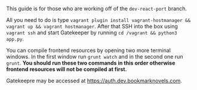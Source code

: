 <!-- TITLE: Developer Setup Guide -->
This guide is for those who are working off of the `dev-react-port` branch.

All you need to do is type `vagrant plugin install vagrant-hostmanager && vagrant up && vagrant hostmanager`. After that SSH into the box using `vagrant ssh` and start Gatekeeper by running `cd /vagrant && python3 app.py`. 

You can compile frontend resources by opening two more terminal windows. In the first window run `grunt watch` and in the second one run `grunt`. **You should run these two commands in this order otherwise frontend resources will not be compiled at first.**

Gatekeepre may be accessed at https://auth.dev.bookmarknovels.com.